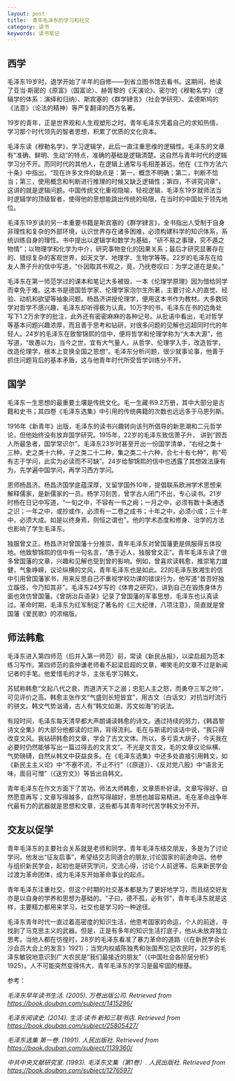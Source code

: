 ```yaml
---
layout: post
title:  青年毛泽东的学习和社交
category: 读书
keywords: 读书笔记
---
```


## 西学 ##

毛泽东19岁时，退学开始了半年的自修——到省立图书馆去看书。这期间，他读了亚当·斯密的《原富》（国富论）、赫胥黎的《天演论》、密尔的《穆勒名学》（逻辑学的体系：演绎和归纳）、斯宾塞的《群学肄言》（社会学研究）、孟德斯鸠的《法意》（论法的精神）等严复翻译的西方名著。

19岁的青年，正是世界观和人生观塑形之时。青年毛泽东凭着自己的求知热情，学习那个时代领先的智者思想，积累了优质的文化资本。

毛泽东读《穆勒名学》，学习逻辑学，此后一直注重思维的逻辑性。毛泽东的文章有“准确、鲜明、生动”的特点，准确的基础是逻辑清楚。这自然与青年时代的逻辑学习分不开。而同时代的其他人，在逻辑上通常与毛相差甚远。他在《工作方法六十条》中指出，“现在许多文件的缺点是：第一，概念不明确；第二，判断不恰当；第三，使用概念和判断进行推理的时候又缺乏逻辑性；第四，不讲究词章”，这讲的就是逻辑问题。中国传统文化重视隐喻，轻视逻辑，毛泽东19岁就师法当时逻辑学的顶级智者，使得他的思想能跳出传统的局限，在当时的中国处于领先地位。

毛泽东19岁读的另一本重要书籍是斯宾塞的《群学肄言》，全书指出人受制于自身非理性和复杂的外部环境，认识世界存在诸多困难，必须构建科学的知识体系，系统训练自身的理性。书中提出以逻辑学和数学为基础，“研不易之事理，究不遁之物情”；以物理学和化学为中介，研究事物变化的因果关系；最后才研究显著存在的、错综复杂的客观世界，如天文学、地理学、生物学等等。22岁的毛泽东在给友人萧子升的信中写道，“仆因取其书观之，竟，乃抚卷叹曰：为学之道在是矣。”

毛泽东在第一师范学过的课本和笔记大多被毁，一本《伦理学原理》因为借给同学而幸免于难。这本书是德国哲学家、伦理学家泡尔生所著，主要讨论人的直觉、经验、动机和欲望等抽象问题。杨昌济讲授伦理学，便用这本书作为教材。大多数同学对哲学不感兴趣，毛泽东却听得极为认真。10万字的书，毛泽东在书的边角处写下1.2万余字的批注，此外还有密密麻麻的各种记号。从批语中看出，毛对哲学等基本问题兴趣浓厚，而且善于思考和钻研，对很多问题的见解也远超同时代的年轻人。24岁的毛泽东在致黎锦熙的信中，便将哲学和伦理学称为“大本大源”，他写道，“故愚以为，当今之世，宜有大气量人，从哲学、伦理学入手，改造哲学，改造伦理学，根本上变换全国之思想”。毛泽东分析问题，很少就事论事，他善于抓住问题背后的基本矛盾，这与他青年时代所受哲学训练分不开。

## 国学 ##

毛泽东一生思想的最重要土壤是传统文化。毛一生藏书9.2万册，其中大部分是古籍和史书；其四卷《毛泽东选集》中引用的传统典籍的次数也远远多于马恩列斯。

1916年《新青年》出版，毛泽东的读书兴趣转向该刊所倡导的新思潮和二元哲学论，但他始终没有放弃国学研究。1915年，22岁的毛泽东致信萧子升， 讲到“顾吾人所最急者，国学常识尔”。毛泽东23岁时甚至开出一份国学清单，“右经之类十三种，史之类十六种，子之类二十二种，集之类二十六种，合七十有七种”，称“苟有志于学问，此实为必读而不可缺”。24岁给黎锦熙的信中也透露了其想效法康有为，先学遍中国学问，再学习西方学问。

恩师杨昌济。杨昌济国学底蕴深厚，又留学国外10年，提倡联系欧洲学术思想来解释儒家，是新儒家的一员。杨学习刻苦，曾学古人闭门不出，专心读书。21岁时杨在日记中写道，“一旬之中，不容有一书之阙；一月之中，必须有数十条通透之识；一年之中，或抄或作，必须有一二卷之成书；十年之中，必须小成；三十年中，必须大成。如是以终身焉，则恒之谓也”。他的学术态度和修身、治学的方法也影响了学生毛泽东。

独服曾文正。杨昌济对曾国藩十分推崇，青年毛泽东对曾国藩更是佩服得五体投地。他致黎锦熙的信中有一句名言，“愚于近人，独服曾文正”。青年毛泽东读了很多曾国藩的文章，兴趣和见解也受到曾的影响。例如，曾喜欢读韩愈，推崇笔力雄健，气象峥嵘，议论纵横的文风，青年毛泽东也是如此。22的毛泽东致湘生的信中引用曾国藩家书，用来反思自己不重视学校功课的错误行为，他写道“昔吾好独立蹊径，今乃知其非”。毛泽东24岁写的《体育之研究》，讲到自己在锻炼身体方面也效仿曾国藩。《曾胡治兵语录》记录了曾国藩的军事思想，毛泽东也认真读过。革命时期，毛泽东为红军制定了著名的《三大纪律，八项注意》，简直就是曾国藩《爱民歌》的浓缩版。

## 师法韩愈 ##

毛泽东进入第四师范（后并入第一师范）前，常读《新民丛报》，以梁启超为范本练习写作。第四师范的袁仲谦老师看不起梁启超的文章，嘲笑毛的文章不过是新闻记者的手笔。他爱惜毛的才华，主张毛学习韩文。

苏轼称韩愈“文起八代之衰，而道济天下之溺；忠犯人主之怒，而勇夺三军之帅”，可见评价之高。韩愈主张作文“气盛则长短皆宜”，用古文（白话文）对抗当时流行的骈文。韩文气势汹涌，古人有“韩文如潮，苏文如海”的说法。

有段时间，毛泽东每天清早都大声朗诵读韩愈的诗文。通过持续的努力，《韩昌黎诗文全集》的大部分他都读的烂熟，背得流利。毛在与斯诺的谈话中说，“我只得改变文风。我钻研韩愈的文章，学会了古文文体。所以，多亏袁大胡子，今天我在必要时仍然能够写出一篇过得去的文言文”。不光是文言文，毛的文章议论纵横、气势磅礴，自然从韩文中获益良多。在《毛泽东选集》中还多处直接引用韩文，如《新民主主义论》中“不塞不流，不止不行”（《原道》）、《反对党八股》中“语言无味，面目可憎”（《送穷文》）等皆出自韩文。

青年毛泽东在作文方面下了苦功，师法大师韩愈，文章质朴好读。文章写得好，自然愿意再写；文章写得越多，自然写得越好，思想也越容易精进。毛在革命战争年代最有力的武器就是思想和文章，这些都与其青年时代苦学韩文分不开。

## 交友以促学 ##

青年毛泽东的主要社会关系就是老师和同学。青年毛泽东结交朋友，多是为了讨论学问。他发出“征友启事”，希望结交志同道合的朋友,讨论国家的前途命运。他参与组织新民学会，起初也是研究学问，交流心得，讨论个人前途等。后来新民学会过渡为革命团体，成为毛泽东开始革命事业的起点。

青年毛泽东注重社交，但这个时期的社交基本都是为了更好地学习，而且结交好友亦是以自身的学养和思想为基础的。“子曰，德不孤，必有邻”，青年毛泽东就是这样，主要精力都用来学习，社交也是学习的一种途径。

毛泽东青年时代一直过着高密度的知识生活，他思考国家的命运，个人的前途，寻找到了马克思主义的武器。但是，正是有多年的知识生活打底子，他从未放弃独立思考。当他人都在彷徨时，28岁的毛泽东看准了暴力革命的道路（《在新民学会长沙会员大会上的发言》1921）；当党内权威陈独秀和张国焘忘记农民时，32岁的毛泽东敏锐地意识到广大农民是“我们最接近的朋友”（《中国社会各阶层分析》1925）。人不可能突然变得伟大，青年毛泽东的学习是最牢固的根基。

参考：

*毛泽东早年读书生活. (2005). 万卷出版公司. Retrieved from https://book.douban.com/subject/1415296/*

*毛泽东阅读史. (2014). 生活·读书·新知三联书店. Retrieved from https://book.douban.com/subject/25805427/*

*毛泽东选集 第一卷. (1991). 人民出版社. Retrieved from https://book.douban.com/subject/1139360/*

*中共中央文献研究室. (1993). 毛泽东文集（第1卷）. 人民出版社. Retrieved from https://book.douban.com/subject/1276597/*











